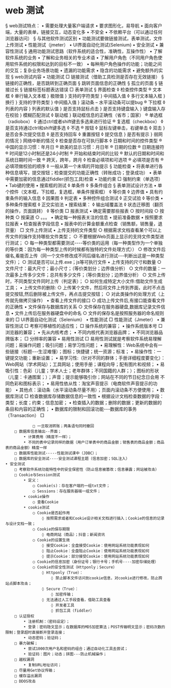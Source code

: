 # web 测试
§ web测试特点：
	• 需要处理大量客户端请求
	• 要求图形化，易导航
	• 面向客户端，大量的表单，链接交互，动态变化多
	• 不安全
	• 不依赖平台（可以通过任何浏览器访问）
§ 与其他软件测试区别
	• 功能测试要做链接测试，表单测试，文件上传测试
	• 性能测试（jmeter）
	• UI界面自动化测试(Selenium)
	• 安全测试
	• 兼容性测试
§ 通用功能测试思路（软件系统的适合性，准确性，互操作性）
	• 了解软件系统的业务
	• 了解和业务相关的专业术语
	• 了解用户角色（不同用户角色使用软件系统的权限和达到的目标不一致）
	• 每种用户角色操作的功能；功能之间的交互；复杂业务场景功能
	• 遗漏的功能需求
	• 隐含的功能需求
	• 避免额外的实现
§ web测试内容
	• 功能测试
		□ 链接测试（借助工具检测是否存在无效链接）
			§ 链接的正确性，是否跳转到正确页面
			§ 跳转页面信息的正确性
			§ 孤立的页面
			§ 链接过长
			§ 链接标签标题表达错误
		□ 表单测试
			§ 界面检查
				◊ 检查控件类型
					® 文本框
						◊ 单行输入文本框
							} 极限值
							} 支持的字符类型
							} 中间插入值
						◊ 多行文本输入框
							} 换行
							} 支持的字符类型
							} 中间插入值
							} 滚动条
								– 水平滚动条可以提bug
					® 下拉框
						◊ 列表的内容
							} 列表的默认值
							} 是否支持鼠标点击
							} 是否支持键盘输入
							} 键盘输入存在校验
							} 模糊匹配测试
						◊ 联动框
							} 联动框信息的正确性（省市；国家）
					® 单选框（radiobox）
						◊ 通过ctrl或者shift键去多选来进行验证
					® 复选框（checkbox）
						◊ 是否支持通过ctrl和shift键多选
						◊ 不选
					® 按钮
						◊ 鼠标左键单击，右键单击
						◊ 双击
							} 是否会多次提交信息
						◊ 是否支持回车
						◊ 重置按钮
						◊ 提交信息
							} 是否有提示
							} 弱网的情况
							} 网络中断的情况
				◊ 检查是否存在可执行脚本
				◊ 日期和时间的控件类型
					® 中国的显示习惯：年月日
					® 欧美的显示习惯：月日年
					® 日期的位数
					® 日期连接符
					® 时间是12小时制还是24小时制
					® 开始和结束时间的比较
					® 默认的日期和时间和系统日期时间一致
					® 跨天，跨年，跨月
				◊ 检查必填项和可选项
					® 必填项是否有
					® 必填项做校验的顺序
						◊ 一般从第一个未填的开始提示
			§ 功能检查
				• 将表单进行各种信息填写，提交按钮；检查提交的功能正确性（转账成功；登录成功）
				• 表单中需要加密的信息通过fiddler(抓包工具)检查
				• 功能约束
					□ 强制约束（单选项）
				• Tab键的使用
				• 搜索框的测试
					◊ 单条件
					◊ 多条件组合
			§ 表单测试设计方法
				• 单个控件（文本框，下拉框，复选框，单条件搜索框）
					◊ 等价类
					◊ 边界值
				• 具有约束条件的输入信息
					◊ 因果图
					◊ 判定表
				• 多种控件组合测试
					◊ 正交试验
					◊ 等价类
				• 多种条件搜索框
					◊ 正交实验法
				• 搜索结果：
					◊ 输出域覆盖法
					◊ 状态迁移图（翻页的操作，页面跳转）
					◊ 等价类
		□ 报表测试
			• 确定需要那些报表
				○ 按时间段
				○ 按种类
				○ 按渠道
				○ 。。。
			• 确定每一种报表关注的信息
			• 提前准备数据
			• 按照要求拉报表
			• 检查报表字段信息
			• 报表中的计算金额重点检查（销售额，销售量，退货量）
		□ 文件上传测试
			• 上传支持的文件类型
				○ 根据需求文档查看某个可以上传文件的操作支持哪些文件类型；
				○ 不要根据Web页面上显示的支持文件类型进行测试；
				○ 每一种类型都需要测试----等价类的运用（每一种类型作为一个单独的等价类：因为每一种类型上传的时候都有独特的文件处理方式））
				○ 修改文件后缀名,看能否上传（同一个文件修改成不同后缀名进行测试---判断出这是一种类型文件）；
				○ 测试是否可以上传.exe；js等可执行文件
			• 上传支持的尺寸和数量
				○ 文件尺寸：最大尺寸；最小尺寸；（等价类划分；边界值分析）
				○ 文件的数量：一次最多上传多少文件；总共有多少文件；（等价类划分；边界值分析）
				○ 文件上传时，不同类型文件同时上传（判定表）；
				○ 如何生成特定大小文件:借助文件生成工具；
			• 上传文件的删除:
				○ 上传某个文件，然后将文件上传到界面，此时不点击提交按钮,然后删除被上传文件，再点击提交按钮；
				○ 对此类操作的处理方式（上传就先做拷贝操作）
			• 查看上传文件的接口
				○ 成功上传文件后,有接口能查看文件的正确性
			• 文件保存与数据库的关系
				○ 文件保存在服务器硬盘,数据库记录文件信息
			• 文件上传后在服务器硬盘中的命名
				○ 文件的保存名是按照服务器的命名规则来的
		□ UI界面自动化测试（Selenium）
	• 性能测试
		□ 性能测试（Jmeter）
	• 兼容性测试
		□ 考察可移植性的适应性；
		□ 操作系统的兼容；
			• 操作系统版本号
		□ 浏览器的兼容；
			• 先从内核考虑；
			• 不同内核代表浏览器品牌；
			• 不同浏览器品牌版本；
		□ 分辨率的兼容
	• 易用性测试
		□ 易用性测试就是考察软件系统易理解问题；易操作问题；吸引问题；易学习性问题；
			• 易理解性：Web系统中会有一些链接（标题---生涩难懂）；图标；快捷键；统一资源；标准；
			• 易操作性：一键提交功能；重新设置；
			• 易学习性:（针对不同的群体；手册详细程度要变化）：Web网站（学术网站）；工具网站；使用手册；课程向导；配有图片和视频；
			• 易吸引性：色彩（儿童；学术人士；老年群体；不同国籍的人群；）；图标的形状（儿童：卡通图案；）；声音；提示能够吸引你；网站在不同的节日纪念日会用 不同色彩和图标表示；
			• 易用性依从性：淘宝声音提示（电商软件声音提示的功能）
			• 其他点：滚动条（水平滚动条尽量不用）；页面内滚动条不方便使用；
	• 数据库测试
		□ 检查数据库存储数据信息的一致性
			• 根据设计文档检查数据的字段：类型；长度；约束；信息加密；
			• 检查插入的数据；删除的数据；更新的数据的条目和内容的正确性；
			• 数据库的限制和回滚功能---数据库的事务（Transaction）
				□ 
			 
				□ 一旦取消转账；两条语句同时撤回
		□ 数据库信息输出--界面；
			• 计算费用（精度不一样）；
			• 不同的表中记录同样的数据（用户订单表中的商品金额；销售表的商品金额；商品表的商品金额）精度一样
		□ 数据库性能测试-----性能测试课中（JDBC）；
		□ 数据库的安全测试----安全测试课程主题（信息加密；SQL注入）
	• 安全测试
		□ 考察软件系统功能特性中的安全保密性（防止信息被篡改；信息暴露；网站被攻击）
		□ Cookie与Session测试
			• 定义：
				○ Cookie(s)：存在客户端的一组txt文件；
				○ Sessions：存在服务器端一组文件；
			• cookie操作
				○ 查看Cookie
			• cookie测试
				○ Cookie是否起作用
					◊ 按照需求或者和Cookie设计相关文档进行插入；Cookie的信息的记录与设计文档一致；
				○ Cookie的保存期限
					◊ 电商网站（商品）；抖音；新闻资讯
				○ Cookie的设置生效
					◊ 接受Cookie：全盘接受Cookie：使用网站系统功能表现如何
					◊ 阻止Cookie：全盘阻止Cookie：使用网站系统功能表现如何
					◊ 提示Cookie：部分接受Cookie：使用网站系统功能表现如何
				○ Cookie的信息加密（身份证号；银行卡号；手机号----加密存储处理）
				○ Cookie的安全性测试（Httponly；Secure）
					◊ Httponly（True）：
						◊ 禁止脚本文件访问到cookie信息，对cookie进行修改，防止跨站点脚本攻击；
					◊ Secure（True）：
						◊ 加密传输；
					◊ 无法通过人工手段查看，借助工具查看
						◊ 开发者工具
						◊ 抓包工具（fiddler）
		□ 认证授权
			• 注册机制：（密码设定）；
			• 登录：密码隐文显示；在数据库的MD5加密算法；POST传输明文显示；密码次数的限制；登录超时直接断开登录连接；
			• 动态密码；验证码；
		□ 暴力破解；
			• 尝试1000次用户名和密码的组合；通过自动化工具去尝试；
			• 验证码：图片；动态；拼图---防止机械操作；
		□ 越权漏洞
			• 复制URL地址访问；
		□ 尽量用Get协议传输；
		□ 缓存溢出漏洞 
		□ DDOS攻击
		
